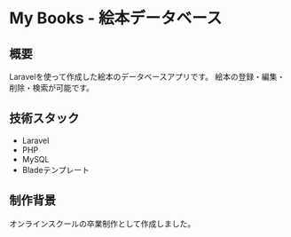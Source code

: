 # My Books - 絵本データベース

## 概要
Laravelを使って作成した絵本のデータベースアプリです。
絵本の登録・編集・削除・検索が可能です。

## 技術スタック
- Laravel
- PHP
- MySQL
- Bladeテンプレート

## 制作背景
オンラインスクールの卒業制作として作成しました。

